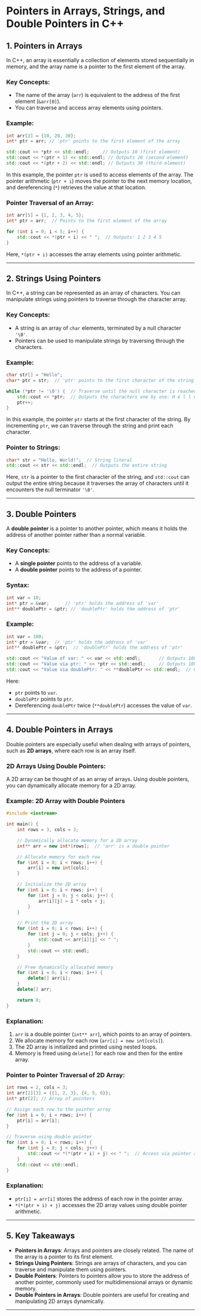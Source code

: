 ﻿# **Pointers in Arrays, Strings, and Double Pointers in C++**

## 1. **Pointers in Arrays**

In C++, an array is essentially a collection of elements stored sequentially in memory, and the array name is a pointer to the first element of the array.

### **Key Concepts**:
- The name of the array (`arr`) is equivalent to the address of the first element (`&arr[0]`).
- You can traverse and access array elements using pointers.

### **Example**:
```cpp
int arr[3] = {10, 20, 30};
int* ptr = arr; // 'ptr' points to the first element of the array

std::cout << *ptr << std::endl;     // Outputs 10 (first element)
std::cout << *(ptr + 1) << std::endl; // Outputs 20 (second element)
std::cout << *(ptr + 2) << std::endl; // Outputs 30 (third element)
```

In this example, the pointer `ptr` is used to access elements of the array. The pointer arithmetic (`ptr + i`) moves the pointer to the next memory location, and dereferencing (`*`) retrieves the value at that location.

### **Pointer Traversal of an Array**:
```cpp
int arr[5] = {1, 2, 3, 4, 5};
int* ptr = arr;  // Points to the first element of the array

for (int i = 0; i < 5; i++) {
    std::cout << *(ptr + i) << " ";  // Outputs: 1 2 3 4 5
}
```

Here, `*(ptr + i)` accesses the array elements using pointer arithmetic.

---

## 2. **Strings Using Pointers**

In C++, a string can be represented as an array of characters. You can manipulate strings using pointers to traverse through the character array.

### **Key Concepts**:
- A string is an array of `char` elements, terminated by a null character `'\0'`.
- Pointers can be used to manipulate strings by traversing through the characters.

### **Example**:
```cpp
char str[] = "Hello";
char* ptr = str;  // 'ptr' points to the first character of the string

while (*ptr != '\0') {  // Traverse until the null character is reached
    std::cout << *ptr;  // Outputs the characters one by one: H e l l o
    ptr++;
}
```

In this example, the pointer `ptr` starts at the first character of the string. By incrementing `ptr`, we can traverse through the string and print each character.

### **Pointer to Strings**:
```cpp
char* str = "Hello, World!";  // String literal
std::cout << str << std::endl;  // Outputs the entire string
```
Here, `str` is a pointer to the first character of the string, and `std::cout` can output the entire string because it traverses the array of characters until it encounters the null terminator `'\0'`.

---

## 3. **Double Pointers**

A **double pointer** is a pointer to another pointer, which means it holds the address of another pointer rather than a normal variable.

### **Key Concepts**:
- A **single pointer** points to the address of a variable.
- A **double pointer** points to the address of a pointer.

### **Syntax**:
```cpp
int var = 10;
int* ptr = &var;      // 'ptr' holds the address of 'var'
int** doublePtr = &ptr; // 'doublePtr' holds the address of 'ptr'
```

### **Example**:
```cpp
int var = 100;
int* ptr = &var;  // 'ptr' holds the address of 'var'
int** doublePtr = &ptr;  // 'doublePtr' holds the address of 'ptr'

std::cout << "Value of var: " << var << std::endl;       // Outputs 100
std::cout << "Value via ptr: " << *ptr << std::endl;     // Outputs 100
std::cout << "Value via doublePtr: " << **doublePtr << std::endl;  // Outputs 100
```

Here:
- `ptr` points to `var`.
- `doublePtr` points to `ptr`.
- Dereferencing `doublePtr` twice (`**doublePtr`) accesses the value of `var`.

---

## 4. **Double Pointers in Arrays**

Double pointers are especially useful when dealing with arrays of pointers, such as **2D arrays**, where each row is an array itself.

### **2D Arrays Using Double Pointers**:
A 2D array can be thought of as an array of arrays. Using double pointers, you can dynamically allocate memory for a 2D array.

### **Example**: 2D Array with Double Pointers
```cpp
#include <iostream>

int main() {
    int rows = 3, cols = 3;

    // Dynamically allocate memory for a 2D array
    int** arr = new int*[rows];  // 'arr' is a double pointer

    // Allocate memory for each row
    for (int i = 0; i < rows; i++) {
        arr[i] = new int[cols];
    }

    // Initialize the 2D array
    for (int i = 0; i < rows; i++) {
        for (int j = 0; j < cols; j++) {
            arr[i][j] = i * cols + j;
        }
    }

    // Print the 2D array
    for (int i = 0; i < rows; i++) {
        for (int j = 0; j < cols; j++) {
            std::cout << arr[i][j] << " ";
        }
        std::cout << std::endl;
    }

    // Free dynamically allocated memory
    for (int i = 0; i < rows; i++) {
        delete[] arr[i];
    }
    delete[] arr;

    return 0;
}
```

### **Explanation**:
1. `arr` is a double pointer (`int** arr`), which points to an array of pointers.
2. We allocate memory for each row (`arr[i] = new int[cols]`).
3. The 2D array is initialized and printed using nested loops.
4. Memory is freed using `delete[]` for each row and then for the entire array.

### **Pointer to Pointer Traversal of 2D Array**:
```cpp
int rows = 2, cols = 3;
int arr[2][3] = {{1, 2, 3}, {4, 5, 6}};
int* ptr[2]; // Array of pointers

// Assign each row to the pointer array
for (int i = 0; i < rows; i++) {
    ptr[i] = arr[i];
}

// Traverse using double pointer
for (int i = 0; i < rows; i++) {
    for (int j = 0; j < cols; j++) {
        std::cout << *(*(ptr + i) + j) << " ";  // Access via pointer arithmetic
    }
    std::cout << std::endl;
}
```

### **Explanation**:
- `ptr[i] = arr[i]` stores the address of each row in the pointer array.
- `*(*(ptr + i) + j)` accesses the 2D array values using double pointer arithmetic.

---

## 5. **Key Takeaways**
- **Pointers in Arrays**: Arrays and pointers are closely related. The name of the array is a pointer to its first element.
- **Strings Using Pointers**: Strings are arrays of characters, and you can traverse and manipulate them using pointers.
- **Double Pointers**: Pointers to pointers allow you to store the address of another pointer, commonly used for multidimensional arrays or dynamic memory.
- **Double Pointers in Arrays**: Double pointers are useful for creating and manipulating 2D arrays dynamically.

---

